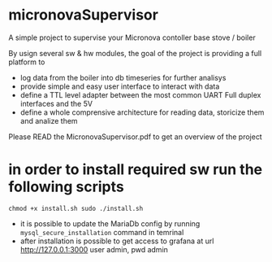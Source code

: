 # micronovaSupervisor
A simple project to supervise your Micronova contoller base stove / boiler

By usign several sw & hw modules, the goal of the project is providing a full platform to
* log data from the boiler into db timeseries for further analisys
* provide simple and easy user interface to interact with data
* define a TTL level adapter between the most common UART Full duplex interfaces and the 5V
* define a whole comprensive architecture for reading data, storicize them and analize them



Please READ the MicronovaSupervisor.pdf to get an overview of the project


# in order to install required sw run the following scripts #
`
chmod +x install.sh
sudo ./install.sh
`

- it is possible to update the MariaDb config by running  `mysql_secure_installation` command in temrinal
- after installation is possible to get access to grafana at url http://127.0.0.1:3000 user admin, pwd admin
